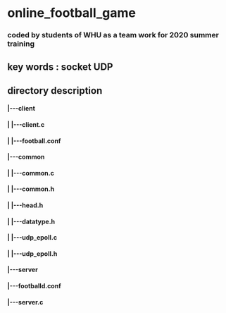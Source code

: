 # online_football_game
### coded by students of WHU as a team work for 2020 summer training

## key words : socket UDP

## directory description

#### |---client
#### |   |---client.c
#### |   |---football.conf
#### |---common
#### |   |---common.c
#### |   |---common.h
#### |   |---head.h
#### |   |---datatype.h
#### |   |---udp_epoll.c
#### |   |---udp_epoll.h
#### |---server
####     |---footballd.conf
####     |---server.c
